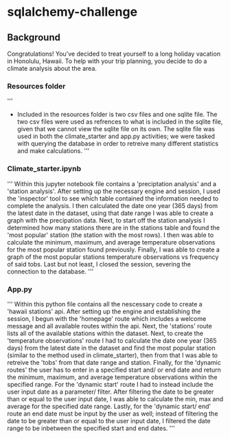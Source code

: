 # sqlalchemy-challenge
## Background
Congratulations! You've decided to treat yourself to a long holiday vacation in Honolulu, Hawaii. To help with your trip planning, you decide to do a climate analysis about the area.

### Resources folder
'''
- Included in the resources folder is two csv files and one sqlite file. The two csv files were used as refrences to what is included in the sqlite file, given that we cannot view the sqlite file on its own.
The sqlite file was used in both the climate_starter and app.py activities; we were tasked with querying the database in order to retreive many different statistics and make calculations.
'''
### Climate_starter.ipynb
'''
Within this jupyter notebook file contains a 'preciptation analysis' and a 'station analysis'.
After setting up the necessary engine and session, I used the 'inspector' tool to see which table contained the information needed to complete the analysis. I then calculated the date one year (365 days) from the latest date in the dataset, using that date range I was able to create a graph with the precipation data. Next, to start off the station analysis I determined how many stations there are in the stations table and found the 'most popular' station (the station with the most rows). I then was able to calculate the minimum, maximum, and average temperature observations for the most popular station found previously. Finally, I was able to create a graph of the most popular stations temperature observations vs frequency of said tobs. Last but not least, I closed the session, severing the connection to the database.
'''
### App.py
'''
Within this python file contains all the nescessary code to create a 'hawaii stations' api. 
After setting up the engine and establishing the session, I begun with the 'homepage' route which includes a welcome message and all available routes within the api. 
Next, the 'stations' route lists all of the available stations within the dataset. 
Next, to create the 'temperature observations' route I had to calculate the date one year (365 days) from the latest date in the dataset and find the most popular station (similar to the method used in climate_starter), then from that I was able to retreive the 'tobs' from that date range and station. 
Finally, for the 'dynamic routes' the user has to enter in a specified start and/ or end date and return the minimum, maximum, and average temperature observations within the specified range. 
For the 'dynamic start' route I had to instead include the user input date as a parameter/ filter. After filtering the date to be greater than or equal to the user input date, I was able to calculate the min, max and average for the specified date range. 
Lastly, for the 'dynamic start/ end' route an end date must be input by the user as well; instead of filtering the date to be greater than or equal to the user input date, I filtered the date range to be inbetween the specified start and end dates. 
'''

